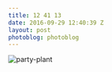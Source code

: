 ```yaml
---
title: 12 41 13
date: 2016-09-29 12:40:39 Z
layout: post
photoblog: photoblog
---
```


![party-plant](/assets/photoblog/party-plant.jpg)